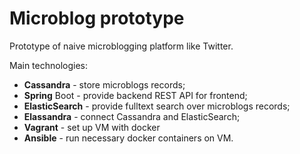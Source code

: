# Microblog prototype

Prototype of naive microblogging platform like Twitter. 

Main technologies:
* **Cassandra** - store microblogs records;
* **Spring** Boot -  provide backend REST API for frontend;
* **ElasticSearch** - provide fulltext search over microblogs records;
* **Elassandra** - connect Cassandra and ElasticSearch;
* **Vagrant** - set up VM with docker
* **Ansible** - run necessary docker containers on VM.
